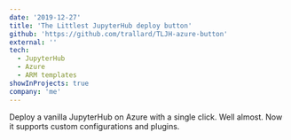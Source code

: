 ```yaml
---
date: '2019-12-27'
title: 'The Littlest JupyterHub deploy button'
github: 'https://github.com/trallard/TLJH-azure-button'
external: ''
tech:
  - JupyterHub
  - Azure
  - ARM templates
showInProjects: true
company: 'me'
---
```


Deploy a vanilla JupyterHub on Azure with a single click. Well almost.
Now it supports custom configurations and plugins.
